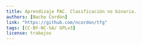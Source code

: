 ```yaml
---
title: Aprendizaje PAC. Clasificación no binaria.
authors: [Nacho Cordón]
link: "https://github.com/ncordon/tfg"
tags: [CC-BY-NC-SA/ GPLv3]
license: trabajos
---
```



